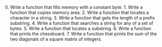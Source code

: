 0. Write a function that fills memory with a constant byte. 1. Write a function that copies memory area. 2. Write a function that locates a character in a string. 3. Write a function that gets the length of a prefix substring. 4. Write a function that searches a string for any of a set of bytes. 5. Write a function that locates a substring. 6. Write a function that prints the chessboard. 7. Write a function that prints the sum of the two diagonals of a square matrix of integers.
